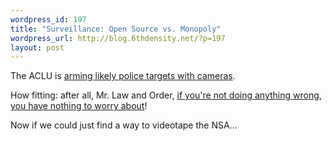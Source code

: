 ```yaml
--- 
wordpress_id: 197
title: "Surveillance: Open Source vs. Monopoly"
wordpress_url: http://blog.6thdensity.net/?p=197
layout: post
---
```

The ACLU is <a href="http://www.stltoday.com/stltoday/emaf.nsf/Popup?ReadForm&db=stltoday%5Cnews%5Cstories.nsf&docid=9B76BA4A1A51D52A862570E80072B913">arming likely police targets with cameras</a>.

How fitting: after all, Mr. Law and Order, <a href="http://www.alternet.org/story/30175/">if you're not doing anything wrong, you have nothing to worry about</a>!

Now if we could just find a way to videotape the NSA...
